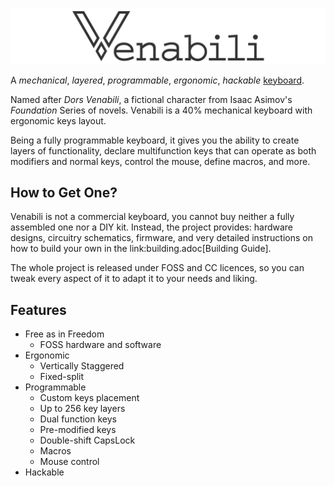 ![](./img/logo_margin.png)

A *mechanical*, *layered*, *programmable*, *ergonomic*, *hackable*
[keyboard](http://venabili.sillybytes.net).

Named after *Dors Venabili*, a fictional character from Isaac Asimov's
*Foundation* Series of novels. Venabili is a 40% mechanical keyboard with
ergonomic keys layout.

Being a fully programmable keyboard, it gives you the ability to create layers
of functionality, declare multifunction keys that can operate as both modifiers
and normal keys, control the mouse, define macros, and more.


## How to Get One?

Venabili is not a commercial keyboard, you cannot buy neither a fully assembled
one nor a DIY kit. Instead, the project provides: hardware designs, circuitry
schematics, firmware, and very detailed instructions on how to build your own in
the link:building.adoc[Building Guide].

The whole project is released under FOSS and CC licences, so you can tweak every
aspect of it to adapt it to your needs and liking.


## Features

- Free as in Freedom
    - FOSS hardware and software
- Ergonomic
    - Vertically Staggered
    - Fixed-split
- Programmable
    - Custom keys placement
    - Up to 256 key layers
    - Dual function keys
    - Pre-modified keys
    - Double-shift CapsLock
    - Macros
    - Mouse control
- Hackable
